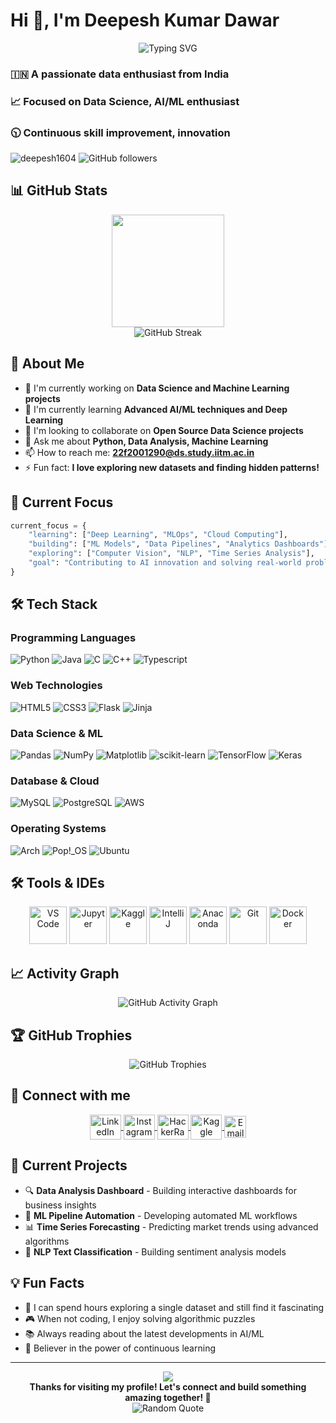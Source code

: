 # Hi 👋, I'm Deepesh Kumar Dawar

<div align="center">
  <img src="https://readme-typing-svg.herokuapp.com?font=Fira+Code&pause=1000&color=36BCF7&center=true&vCenter=true&width=435&lines=Data+Science+Enthusiast;AI%2FML+Developer;Continuous+Learner;Innovation+Focused" alt="Typing SVG" />
</div>

### 🇮🇳 A passionate data enthusiast from India
### 📈 Focused on Data Science, AI/ML enthusiast
### 🕥 Continuous skill improvement, innovation

<p align="left"> 
  <img src="https://komarev.com/ghpvc/?username=deepesh1604&label=Profile%20views&color=0e75b6&style=flat" alt="deepesh1604" /> 
  <img src="https://img.shields.io/github/followers/deepesh1604?label=Followers&style=social" alt="GitHub followers" />
</p>

## 📊 GitHub Stats

<div align="center">
  <img height="180em" src="https://github-readme-stats.vercel.app/api/top-langs/?username=deepesh1604&layout=compact&langs_count=7&theme=radical&hide_border=true&cache_seconds=1800"/>
</div>


<div align="center">
  <img src="https://streak-stats.demolab.com/?user=deepesh1604&theme=radical&hide_border=true" alt="GitHub Streak" />
</div>

<!-- Alternative GitHub Stats (uncomment if above doesn't work) -->
<!--
<div align="center">
  <img src="https://github-profile-summary-cards.vercel.app/api/cards/profile-details?username=deepesh1604&theme=radical" alt="GitHub Profile Summary"/>
</div>

<div align="center">
  <img src="https://github-profile-summary-cards.vercel.app/api/cards/stats?username=deepesh1604&theme=radical" alt="GitHub Stats"/>
  <img src="https://github-profile-summary-cards.vercel.app/api/cards/most-commit-language?username=deepesh1604&theme=radical" alt="Top Languages"/>
</div>
-->

## 🚀 About Me

- 🔭 I'm currently working on **Data Science and Machine Learning projects**
- 🌱 I'm currently learning **Advanced AI/ML techniques and Deep Learning**
- 👯 I'm looking to collaborate on **Open Source Data Science projects**
- 💬 Ask me about **Python, Data Analysis, Machine Learning**
- 📫 How to reach me: **22f2001290@ds.study.iitm.ac.in**
- ⚡ Fun fact: **I love exploring new datasets and finding hidden patterns!**

## 🌟 Current Focus

```python
current_focus = {
    "learning": ["Deep Learning", "MLOps", "Cloud Computing"],
    "building": ["ML Models", "Data Pipelines", "Analytics Dashboards"],
    "exploring": ["Computer Vision", "NLP", "Time Series Analysis"],
    "goal": "Contributing to AI innovation and solving real-world problems"
}
```

## 🛠️ Tech Stack

### Programming Languages
![Python](https://img.shields.io/badge/python-3670A0?style=for-the-badge&logo=python&logoColor=ffdd54)
![Java](https://img.shields.io/badge/Java-007396?style=for-the-badge&logo=openjdk&logoColor=white)
![C](https://img.shields.io/badge/c-%2300599C.svg?style=for-the-badge&logo=c&logoColor=white)
![C++](https://img.shields.io/badge/c++-%2300599C.svg?style=for-the-badge&logo=c%2B%2B&logoColor=white)
![Typescript](https://img.shields.io/badge/typescript-%23007ACC.svg?style=for-the-badge&logo=typescript&logoColor=white)

### Web Technologies
![HTML5](https://img.shields.io/badge/html5-%23E34F26.svg?style=for-the-badge&logo=html5&logoColor=white)
![CSS3](https://img.shields.io/badge/css3-%231572B6.svg?style=for-the-badge&logo=css3&logoColor=white)
![Flask](https://img.shields.io/badge/flask-%23000.svg?style=for-the-badge&logo=flask&logoColor=white)
![Jinja](https://img.shields.io/badge/jinja-white.svg?style=for-the-badge&logo=jinja&logoColor=black)

### Data Science & ML
![Pandas](https://img.shields.io/badge/pandas-%23150458.svg?style=for-the-badge&logo=pandas&logoColor=white)
![NumPy](https://img.shields.io/badge/numpy-%23013243.svg?style=for-the-badge&logo=numpy&logoColor=white)
![Matplotlib](https://img.shields.io/badge/Matplotlib-%23ffffff.svg?style=for-the-badge&logo=Matplotlib&logoColor=black)
![scikit-learn](https://img.shields.io/badge/scikit--learn-%23F7931E.svg?style=for-the-badge&logo=scikit-learn&logoColor=white)
![TensorFlow](https://img.shields.io/badge/TensorFlow-%23FF6F00.svg?style=for-the-badge&logo=TensorFlow&logoColor=white)
![Keras](https://img.shields.io/badge/Keras-%23D00000.svg?style=for-the-badge&logo=Keras&logoColor=white)

### Database & Cloud
![MySQL](https://img.shields.io/badge/mysql-4479A1.svg?style=for-the-badge&logo=mysql&logoColor=white)
![PostgreSQL](https://img.shields.io/badge/postgresql-%23316192.svg?style=for-the-badge&logo=postgresql&logoColor=white)
![AWS](https://img.shields.io/badge/AWS-%23FF9900.svg?style=for-the-badge&logo=amazon-aws&logoColor=white)

### Operating Systems
![Arch](https://img.shields.io/badge/Arch%20Linux-1793D1?logo=arch-linux&logoColor=fff&style=for-the-badge)
![Pop!\_OS](https://img.shields.io/badge/Pop!_OS-48B9C7?style=for-the-badge&logo=Pop!_OS&logoColor=white)
![Ubuntu](https://img.shields.io/badge/Ubuntu-E95420?style=for-the-badge&logo=ubuntu&logoColor=white)

## 🛠️ Tools & IDEs

<p align="center">
  <img src="https://cdn.jsdelivr.net/gh/devicons/devicon/icons/vscode/vscode-original.svg" width="60" height="60" alt="VS Code"/>
  <img src="https://cdn.jsdelivr.net/gh/devicons/devicon/icons/jupyter/jupyter-original.svg" width="60" height="60" alt="Jupyter"/>
  <img src="https://cdn.jsdelivr.net/gh/devicons/devicon/icons/kaggle/kaggle-original.svg" width="60" height="60" alt="Kaggle"/>
  <img src="https://cdn.jsdelivr.net/gh/devicons/devicon/icons/intellij/intellij-original.svg" width="60" height="60" alt="IntelliJ"/>
  <img src="https://cdn.jsdelivr.net/gh/devicons/devicon/icons/anaconda/anaconda-original.svg" width="60" height="60" alt="Anaconda"/>
  <img src="https://cdn.jsdelivr.net/gh/devicons/devicon/icons/git/git-original.svg" width="60" height="60" alt="Git"/>
  <img src="https://cdn.jsdelivr.net/gh/devicons/devicon/icons/docker/docker-original.svg" width="60" height="60" alt="Docker"/>
</p>

## 📈 Activity Graph

<div align="center">
  <img src="https://github-readme-activity-graph.vercel.app/graph?username=deepesh1604&theme=radical&bg_color=0d1117&color=f85149&line=f85149&point=ffffff&area=true&hide_border=true" alt="GitHub Activity Graph"/>
</div>

<!-- Alternative Activity Graph (uncomment if above doesn't work) -->
<!--
<div align="center">
  <img src="https://github-profile-summary-cards.vercel.app/api/cards/productive-time?username=deepesh1604&theme=radical&utc_offset=5.5" alt="Productive Time"/>
</div>
-->

## 🏆 GitHub Trophies


<div align="center">
  <img src="https://github-profile-trophy.vercel.app/?username=deepesh1604&theme=radical&no-frame=true&no-bg=false&margin-w=4&row=1&column=5" alt="GitHub Trophies"/>
</div>

<!-- Simple GitHub metrics as fallback -->
<!--  <div align="center">
  <img src="https://img.shields.io/github/followers/deepesh1604?label=Followers&style=for-the-badge&color=blue" alt="GitHub followers"/>
  <img src="https://img.shields.io/github/stars/deepesh1604?affiliations=OWNER%2CCOLLABORATOR%2CORGANIZATION_MEMBER&label=Total%20Stars&style=for-the-badge&color=yellow" alt="GitHub stars"/>
</div> -->


## 🤝 Connect with me

<p align="center">
  <a href="https://linkedin.com/in/deepesh-dawar-a6a065258" target="_blank">
    <img align="center" src="https://raw.githubusercontent.com/rahuldkjain/github-profile-readme-generator/master/src/images/icons/Social/linked-in-alt.svg" alt="LinkedIn" height="40" width="50" />
  </a>
  <a href="https://instagram.com/deepp_1604" target="_blank">
    <img align="center" src="https://raw.githubusercontent.com/rahuldkjain/github-profile-readme-generator/master/src/images/icons/Social/instagram.svg" alt="Instagram" height="40" width="50" />
  </a>
  <a href="https://www.hackerrank.com/profile/22f2001290" target="_blank">
    <img align="center" src="https://raw.githubusercontent.com/rahuldkjain/github-profile-readme-generator/master/src/images/icons/Social/hackerrank.svg" alt="HackerRank" height="40" width="50" />
  </a>
  <a href="https://kaggle.com/deepesh1604" target="_blank">
    <img align="center" src="https://raw.githubusercontent.com/rahuldkjain/github-profile-readme-generator/master/src/images/icons/Social/kaggle.svg" alt="Kaggle" height="40" width="50" />
  </a>
  <a href="mailto:22f2001290@ds.study.iitm.ac.in">
    <img align="center" src="https://img.shields.io/badge/Gmail-D14836?style=for-the-badge&logo=gmail&logoColor=white" alt="Email" height="35"/>
  </a>
</p>

## 🎯 Current Projects

- 🔍 **Data Analysis Dashboard** - Building interactive dashboards for business insights
- 🤖 **ML Pipeline Automation** - Developing automated ML workflows
- 📊 **Time Series Forecasting** - Predicting market trends using advanced algorithms
- 🧠 **NLP Text Classification** - Building sentiment analysis models

## 💡 Fun Facts

- 🔢 I can spend hours exploring a single dataset and still find it fascinating
- 🎮 When not coding, I enjoy solving algorithmic puzzles
- 📚 Always reading about the latest developments in AI/ML
- 🌱 Believer in the power of continuous learning

---

<div align="center">
  <img src="https://capsule-render.vercel.app/api?type=waving&color=gradient&height=60&section=footer"/>
</div>

<div align="center">
  <b>Thanks for visiting my profile! Let's connect and build something amazing together! 🚀</b>
</div>

<div align="center">
  <img src="https://quotes-github-readme.vercel.app/api?type=horizontal&theme=tokyonight" alt="Random Quote"/>
</div>
